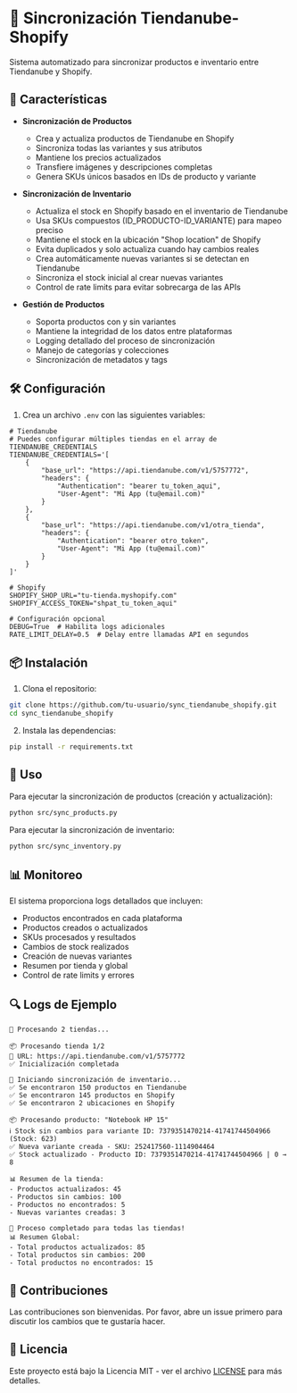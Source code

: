 # 🔄 Sincronización Tiendanube-Shopify

Sistema automatizado para sincronizar productos e inventario entre Tiendanube y Shopify.

## 🚀 Características

- **Sincronización de Productos**
  - Crea y actualiza productos de Tiendanube en Shopify
  - Sincroniza todas las variantes y sus atributos
  - Mantiene los precios actualizados
  - Transfiere imágenes y descripciones completas
  - Genera SKUs únicos basados en IDs de producto y variante

- **Sincronización de Inventario**
  - Actualiza el stock en Shopify basado en el inventario de Tiendanube
  - Usa SKUs compuestos (ID_PRODUCTO-ID_VARIANTE) para mapeo preciso
  - Mantiene el stock en la ubicación "Shop location" de Shopify
  - Evita duplicados y solo actualiza cuando hay cambios reales
  - Crea automáticamente nuevas variantes si se detectan en Tiendanube
  - Sincroniza el stock inicial al crear nuevas variantes
  - Control de rate limits para evitar sobrecarga de las APIs

- **Gestión de Productos**
  - Soporta productos con y sin variantes
  - Mantiene la integridad de los datos entre plataformas
  - Logging detallado del proceso de sincronización
  - Manejo de categorías y colecciones
  - Sincronización de metadatos y tags


## 🛠️ Configuración

1. Crea un archivo `.env` con las siguientes variables:

```env
# Tiendanube
# Puedes configurar múltiples tiendas en el array de TIENDANUBE_CREDENTIALS
TIENDANUBE_CREDENTIALS='[
    {
        "base_url": "https://api.tiendanube.com/v1/5757772",
        "headers": {
            "Authentication": "bearer tu_token_aqui",
            "User-Agent": "Mi App (tu@email.com)"
        }
    },
    {
        "base_url": "https://api.tiendanube.com/v1/otra_tienda",
        "headers": {
            "Authentication": "bearer otro_token",
            "User-Agent": "Mi App (tu@email.com)"
        }
    }
]'

# Shopify
SHOPIFY_SHOP_URL="tu-tienda.myshopify.com"
SHOPIFY_ACCESS_TOKEN="shpat_tu_token_aqui"

# Configuración opcional
DEBUG=True  # Habilita logs adicionales
RATE_LIMIT_DELAY=0.5  # Delay entre llamadas API en segundos
```

## 📦 Instalación

1. Clona el repositorio:
```bash
git clone https://github.com/tu-usuario/sync_tiendanube_shopify.git
cd sync_tiendanube_shopify
```

2. Instala las dependencias:
```bash
pip install -r requirements.txt
```

## 🚀 Uso

Para ejecutar la sincronización de productos (creación y actualización):
```bash
python src/sync_products.py
```

Para ejecutar la sincronización de inventario:
```bash
python src/sync_inventory.py
```

## 📊 Monitoreo

El sistema proporciona logs detallados que incluyen:
- Productos encontrados en cada plataforma
- Productos creados o actualizados
- SKUs procesados y resultados
- Cambios de stock realizados
- Creación de nuevas variantes
- Resumen por tienda y global
- Control de rate limits y errores

## 🔍 Logs de Ejemplo

```
🔄 Procesando 2 tiendas...

📦 Procesando tienda 1/2
🔹 URL: https://api.tiendanube.com/v1/5757772
✅ Inicialización completada

🔄 Iniciando sincronización de inventario...
✅ Se encontraron 150 productos en Tiendanube
✅ Se encontraron 145 productos en Shopify
✅ Se encontraron 2 ubicaciones en Shopify

📦 Procesando producto: "Notebook HP 15"
ℹ️ Stock sin cambios para variante ID: 7379351470214-41741744504966 (Stock: 623)
✅ Nueva variante creada - SKU: 252417560-1114904464
✅ Stock actualizado - Producto ID: 7379351470214-41741744504966 | 0 → 8

📊 Resumen de la tienda:
- Productos actualizados: 45
- Productos sin cambios: 100
- Productos no encontrados: 5
- Nuevas variantes creadas: 3

🎉 Proceso completado para todas las tiendas!
📊 Resumen Global:
- Total productos actualizados: 85
- Total productos sin cambios: 200
- Total productos no encontrados: 15
```

## 🤝 Contribuciones

Las contribuciones son bienvenidas. Por favor, abre un issue primero para discutir los cambios que te gustaría hacer.

## 📝 Licencia

Este proyecto está bajo la Licencia MIT - ver el archivo [LICENSE](LICENSE) para más detalles. 